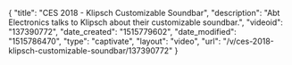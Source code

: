 {
    "title": "CES 2018 - Klipsch Customizable Soundbar",
    "description": "Abt Electronics talks to Klipsch about their customizable soundbar.",
    "videoid": "137390772",
    "date_created": "1515779602",
    "date_modified": "1515786470",
    "type": "captivate",
    "layout": "video",
    "url": "\/v\/ces-2018-klipsch-customizable-soundbar\/137390772"
}